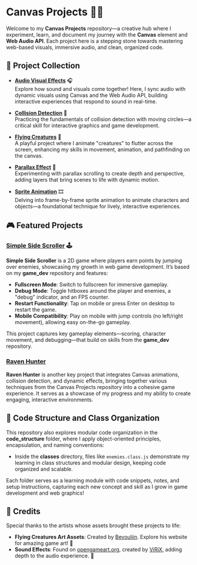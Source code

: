 # Canvas Projects 🎨🎶

Welcome to my **Canvas Projects** repository—a creative hub where I experiment, learn, and document my journey with the **Canvas** element and **Web Audio API**. Each project here is a stepping stone towards mastering web-based visuals, immersive audio, and clean, organized code.

## 🌟 Project Collection

- **[Audio Visual Effects](audio_visual_effects)** 🎧  
  Explore how sound and visuals come together! Here, I sync audio with dynamic visuals using Canvas and the Web Audio API, building interactive experiences that respond to sound in real-time.

- **[Collision Detection](collision_detection)** 🎯  
  Practicing the fundamentals of collision detection with moving circles—a critical skill for interactive graphics and game development.

- **[Flying Creatures](flying_creatures)** 🦋  
  A playful project where I animate "creatures" to flutter across the screen, enhancing my skills in movement, animation, and pathfinding on the canvas.

- **[Parallax Effect](parallax)** 🌌  
  Experimenting with parallax scrolling to create depth and perspective, adding layers that bring scenes to life with dynamic motion.

- **[Sprite Animation](sprite_animation)** 🎞️  
  Delving into frame-by-frame sprite animation to animate characters and objects—a foundational technique for lively, interactive experiences.

## 🎮 Featured Projects

### [Simple Side Scroller](simple_side_scroller) 🕹️

**Simple Side Scroller** is a 2D game where players earn points by jumping over enemies, showcasing my growth in web game development. It’s based on my **game_dev** repository and features:

- **Fullscreen Mode**: Switch to fullscreen for immersive gameplay.
- **Debug Mode**: Toggle hitboxes around the player and enemies, a "debug" indicator, and an FPS counter.
- **Restart Functionality**: Tap on mobile or press Enter on desktop to restart the game.
- **Mobile Compatibility**: Play on mobile with jump controls (no left/right movement), allowing easy on-the-go gameplay.

This project captures key gameplay elements—scoring, character movement, and debugging—that build on skills from the **game_dev** repository.

### [Raven Hunter](https://github.com/AndreiDoroshin/raven-hunter)

**Raven Hunter** is another key project that integrates Canvas animations, collision detection, and dynamic effects, bringing together various techniques from the Canvas Projects repository into a cohesive game experience. It serves as a showcase of my progress and my ability to create engaging, interactive environments.

## 📂 Code Structure and Class Organization

This repository also explores modular code organization in the **code_structure** folder, where I apply object-oriented principles, encapsulation, and naming conventions:

- Inside the **classes** directory, files like `enemies.class.js` demonstrate my learning in class structures and modular design, keeping code organized and scalable.

Each folder serves as a learning module with code snippets, notes, and setup instructions, capturing each new concept and skill as I grow in game development and web graphics!

## 🎨 Credits

Special thanks to the artists whose assets brought these projects to life:

- **Flying Creatures Art Assets**: Created by [Bevouliin](https://bevouliin.com/). Explore his website for amazing game art! 🎨
- **Sound Effects**: Found on [opengameart.org](https://opengameart.org/content/magic-sfx-sample), created by [ViRiX](https://opengameart.org/users/virix), adding depth to the audio experience. 🎵
